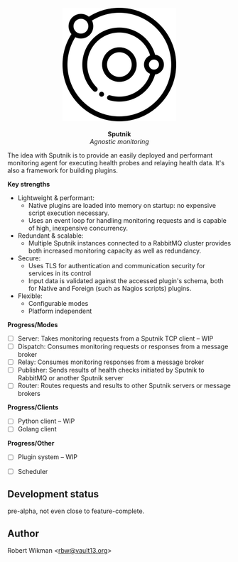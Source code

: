 <p align="center">
  <img width="256" height="256" src="extras/space.png">
  <br><br>
  <b>Sputnik</b><br>
  <i>Agnostic monitoring</i>
</p>

The idea with Sputnik is to provide an easily deployed and performant monitoring agent for executing health probes and relaying health data. It's also a framework for building plugins.

**Key strengths**

- Lightweight & performant:
  - Native plugins are loaded into memory on startup: no expensive script execution necessary.
  - Uses an event loop for handling monitoring requests and is capable of high, inexpensive concurrency.
- Redundant & scalable:
  - Multiple Sputnik instances connected to a RabbitMQ cluster provides both increased monitoring capacity as well as redundancy.
- Secure:
  - Uses TLS for authentication and communication security for services in its control
  - Input data is validated against the accessed plugin's schema, both for Native and Foreign (such as Nagios scripts) plugins.
- Flexible:
  - Configurable modes
  - Platform independent


**Progress/Modes**

- [ ] Server: Takes monitoring requests from a Sputnik TCP client – WIP
- [ ] Dispatch: Consumes monitoring requests or responses from a message broker
- [ ] Relay: Consumes monitoring responses from a message broker
- [ ] Publisher: Sends results of health checks initiated by Sputnik to RabbitMQ or another Sputnik server
- [ ] Router: Routes requests and results to other Sputnik servers or message brokers

**Progress/Clients**

- [ ] Python client – WIP
- [ ] Golang client

**Progress/Other**

- [ ] Plugin system – WIP
- [ ] Scheduler



Development status
---

pre-alpha, not even close to feature-complete.

Author
------

Robert Wikman \<rbw@vault13.org\>
